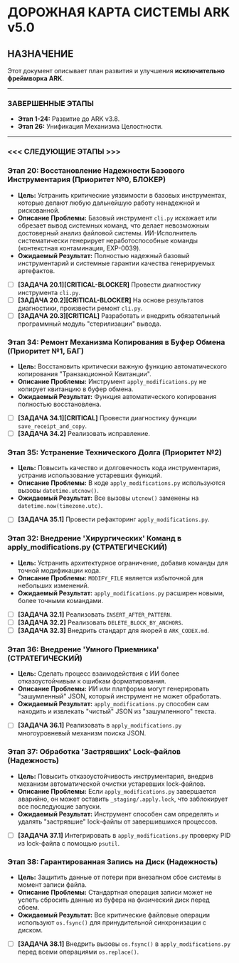 # ДОРОЖНАЯ КАРТА СИСТЕМЫ ARK v5.0

## НАЗНАЧЕНИЕ

Этот документ описывает план развития и улучшения **исключительно фреймворка ARK**.

---
### ЗАВЕРШЕННЫЕ ЭТАПЫ

*   **Этап 1-24:** Развитие до ARK v3.8.
*   **Этап 26:** Унификация Механизма Целостности.

---
### <<< СЛЕДУЮЩИЕ ЭТАПЫ >>>

### Этап 20: Восстановление Надежности Базового Инструментария (Приоритет №0, БЛОКЕР)
*   **Цель:** Устранить критические уязвимости в базовых инструментах, которые делают любую дальнейшую работу ненадежной и рискованной.
*   **Описание Проблемы:** Базовый инструмент `cli.py` искажает или обрезает вывод системных команд, что делает невозможным достоверный анализ файловой системы. ИИ-Исполнитель систематически генерирует неработоспособные команды (контекстная контаминация, EXP-0039).
*   **Ожидаемый Результат:** Полностью надежный базовый инструментарий и системные гарантии качества генерируемых артефактов.
*   [ ] **[ЗАДАЧА 20.1][CRITICAL-BLOCKER]** Провести диагностику инструмента `cli.py`.
*   [ ] **[ЗАДАЧА 20.2][CRITICAL-BLOCKER]** На основе результатов диагностики, произвести ремонт `cli.py`.
*   [ ] **[ЗАДАЧА 20.3][CRITICAL]** Разработать и внедрить обязательный программный модуль "стерилизации" вывода.

### Этап 34: Ремонт Механизма Копирования в Буфер Обмена (Приоритет №1, БАГ)
*   **Цель:** Восстановить критически важную функцию автоматического копирования "Транзакционной Квитанции".
*   **Описание Проблемы:** Инструмент `apply_modifications.py` не копирует квитанцию в буфер обмена.
*   **Ожидаемый Результат:** Функция автоматического копирования полностью восстановлена.
*   [ ] **[ЗАДАЧА 34.1][CRITICAL]** Провести диагностику функции `save_receipt_and_copy`.
*   [ ] **[ЗАДАЧА 34.2]** Реализовать исправление.

### Этап 35: Устранение Технического Долга (Приоритет №2)
*   **Цель:** Повысить качество и долговечность кода инструментария, устранив использование устаревших функций.
*   **Описание Проблемы:** В коде `apply_modifications.py` используются вызовы `datetime.utcnow()`.
*   **Ожидаемый Результат:** Все вызовы `utcnow()` заменены на `datetime.now(timezone.utc)`.
*   [ ] **[ЗАДАЧА 35.1]** Провести рефакторинг `apply_modifications.py`.

### Этап 32: Внедрение 'Хирургических' Команд в apply_modifications.py (СТРАТЕГИЧЕСКИЙ)
*   **Цель:** Устранить архитектурное ограничение, добавив команды для точной модификации кода.
*   **Описание Проблемы:** `MODIFY_FILE` является избыточной для небольших изменений.
*   **Ожидаемый Результат:** `apply_modifications.py` расширен новыми, более точными командами.
*   [ ] **[ЗАДАЧА 32.1]** Реализовать `INSERT_AFTER_PATTERN`.
*   [ ] **[ЗАДАЧА 32.2]** Реализовать `DELETE_BLOCK_BY_ANCHORS`.
*   [ ] **[ЗАДАЧА 32.3]** Внедрить стандарт для якорей в `ARK_CODEX.md`.

### Этап 36: Внедрение 'Умного Приемника' (СТРАТЕГИЧЕСКИЙ)
*   **Цель:** Сделать процесс взаимодействия с ИИ более отказоустойчивым к ошибкам форматирования.
*   **Описание Проблемы:** ИИ или платформа могут генерировать "зашумленный" JSON, который инструмент не может обработать.
*   **Ожидаемый Результат:** `apply_modifications.py` способен сам находить и извлекать "чистый" JSON из "зашумленного" текста.
*   [ ] **[ЗАДАЧА 36.1]** Реализовать в `apply_modifications.py` многоуровневый механизм поиска JSON.

### Этап 37: Обработка 'Застрявших' Lock-файлов (Надежность)
*   **Цель:** Повысить отказоустойчивость инструментария, внедрив механизм автоматической очистки устаревших lock-файлов.
*   **Описание Проблемы:** Если `apply_modifications.py` завершается аварийно, он может оставить `_staging/.apply.lock`, что заблокирует все последующие запуски.
*   **Ожидаемый Результат:** Инструмент способен сам определять и удалять "застрявшие" lock-файлы от завершившихся процессов.
*   [ ] **[ЗАДАЧА 37.1]** Интегрировать в `apply_modifications.py` проверку PID из lock-файла с помощью `psutil`.

### Этап 38: Гарантированная Запись на Диск (Надежность)
*   **Цель:** Защитить данные от потери при внезапном сбое системы в момент записи файла.
*   **Описание Проблемы:** Стандартная операция записи может не успеть сбросить данные из буфера на физический диск перед сбоем.
*   **Ожидаемый Результат:** Все критические файловые операции используют `os.fsync()` для принудительной синхронизации с диском.
*   [ ] **[ЗАДАЧА 38.1]** Внедрить вызовы `os.fsync()` в `apply_modifications.py` перед всеми операциями `os.replace()`.

<!-- [ARK_INTEGRITY_CHECKSUM::sha256:eac05102744f297994bcca771b5f7060a65e7f3011ae401180549005ff788a4b] -->